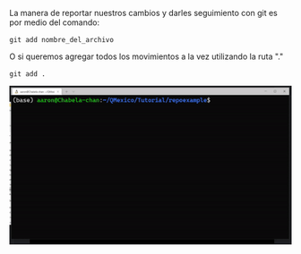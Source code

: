 La manera de reportar nuestros cambios y darles seguimiento con git es por medio del comando:

```
git add nombre_del_archivo
```

O si queremos agregar todos los movimientos a la vez utilizando la ruta "."

```
git add .
```

<img src="./add.gif" width="1000" /> 
